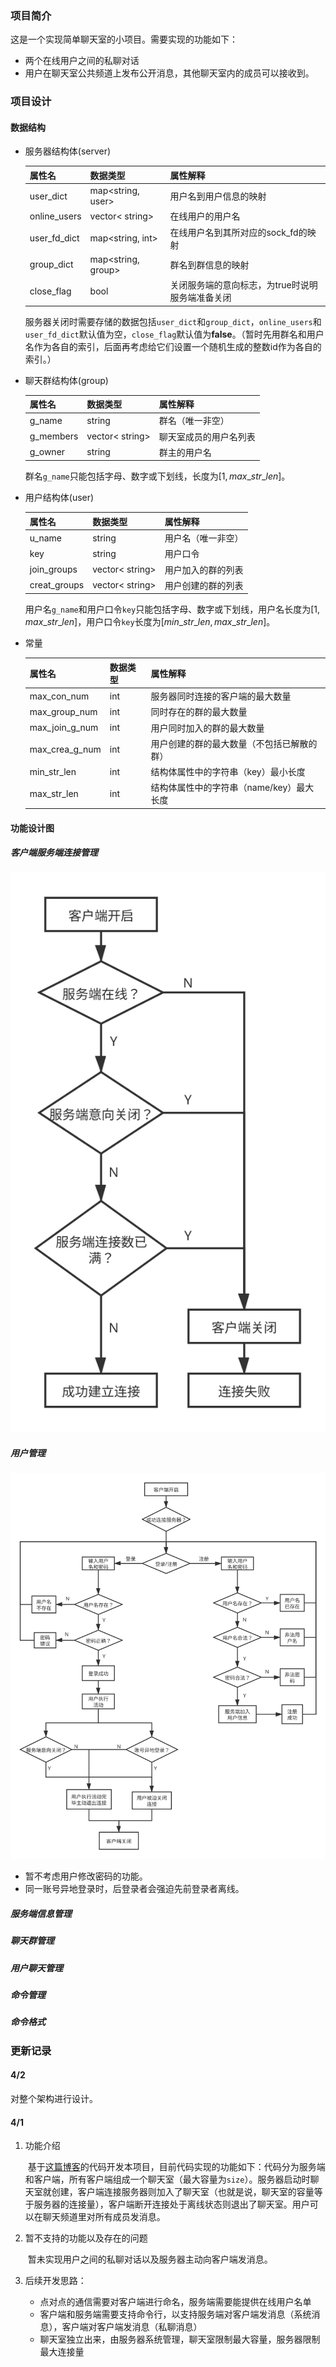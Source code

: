 ### 项目简介
这是一个实现简单聊天室的小项目。需要实现的功能如下：
* 两个在线用户之间的私聊对话
* 用户在聊天室公共频道上发布公开消息，其他聊天室内的成员可以接收到。

### 项目设计

#### 数据结构

* 服务器结构体(server)

  | 属性名       | 数据类型           | 属性解释                                         |
  | ------------ | ------------------ | ------------------------------------------------ |
  | user_dict    | map<string, user>  | 用户名到用户信息的映射                           |
  | online_users | vector< string>    | 在线用户的用户名                                 |
  | user_fd_dict | map<string, int>   | 在线用户名到其所对应的sock_fd的映射              |
  | group_dict   | map<string, group> | 群名到群信息的映射                               |
  | close_flag   | bool               | 关闭服务端的意向标志，为true时说明服务端准备关闭 |

  服务器关闭时需要存储的数据包括`user_dict`和`group_dict`，`online_users`和`user_fd_dict`默认值为空，`close_flag`默认值为**false**。（暂时先用群名和用户名作为各自的索引，后面再考虑给它们设置一个随机生成的整数id作为各自的索引。）

* 聊天群结构体(group)

  | 属性名    | 数据类型        | 属性解释               |
  | --------- | --------------- | ---------------------- |
  | g_name    | string          | 群名（唯一非空）       |
  | g_members | vector< string> | 聊天室成员的用户名列表 |
  | g_owner   | string          | 群主的用户名           |

  群名`g_name`只能包括字母、数字或下划线，长度为$[1,max\_str\_len]$。

* 用户结构体(user)

  | 属性名       | 数据类型        | 属性解释           |
  | ------------ | --------------- | ------------------ |
  | u_name       | string          | 用户名（唯一非空） |
  | key          | string          | 用户口令           |
  | join_groups  | vector< string> | 用户加入的群的列表 |
  | creat_groups | vector< string> | 用户创建的群的列表 |

  用户名`g_name`和用户口令`key`只能包括字母、数字或下划线，用户名长度为$[1,max\_str\_len]$，用户口令`key`长度为$[min\_str\_len,max\_str\_len]$。

* 常量

  | 属性名         | 数据类型 | 属性解释                                   |
  | -------------- | -------- | ------------------------------------------ |
  | max_con_num    | int      | 服务器同时连接的客户端的最大数量           |
  | max_group_num  | int      | 同时存在的群的最大数量                     |
  | max_join_g_num | int      | 用户同时加入的群的最大数量                 |
  | max_crea_g_num | int      | 用户创建的群的最大数量（不包括已解散的群） |
  | min_str_len    | int      | 结构体属性中的字符串（key）最小长度        |
  | max_str_len    | int      | 结构体属性中的字符串（name/key）最大长度   |

#### 功能设计图

##### 客户端服务端连接管理

![](imgs/客户端服务端连接管理.svg)



##### 用户管理

![](imgs/用户管理.svg)

* 暂不考虑用户修改密码的功能。
* 同一账号异地登录时，后登录者会强迫先前登录者离线。

##### 服务端信息管理



##### 聊天群管理



##### 用户聊天管理



##### 命令管理



##### 命令格式



### 更新记录

#### 4/2 

对整个架构进行设计。

#### 4/1

1. 功能介绍

   ​		基于[这篇博客](https://blog.csdn.net/weixin_38663899/article/details/87884938?utm_term=socket%E7%BC%96%E7%A8%8BC%E8%AF%AD%E8%A8%80%E5%AE%9E%E7%8E%B0%E8%81%8A%E5%A4%A9%E7%A8%8B%E5%BA%8F&utm_medium=distribute.pc_aggpage_search_result.none-task-blog-2~all~sobaiduweb~default-4-87884938&spm=3001.4430)的代码开发本项目，目前代码实现的功能如下：代码分为服务端和客户端，所有客户端组成一个聊天室（最大容量为`size`）。服务器启动时聊天室就创建，客户端连接服务器则加入了聊天室（也就是说，聊天室的容量等于服务器的连接量），客户端断开连接处于离线状态则退出了聊天室。用户可以在聊天频道里对所有成员发消息。

2. 暂不支持的功能以及存在的问题

   ​		暂未实现用户之间的私聊对话以及服务器主动向客户端发消息。

3. 后续开发思路：

   * 点对点的通信需要对客户端进行命名，服务端需要能提供在线用户名单
   * 客户端和服务端需要支持命令行，以支持服务端对客户端发消息（系统消息），客户端对客户端发消息（私聊消息）
   * 聊天室独立出来，由服务器系统管理，聊天室限制最大容量，服务器限制最大连接量